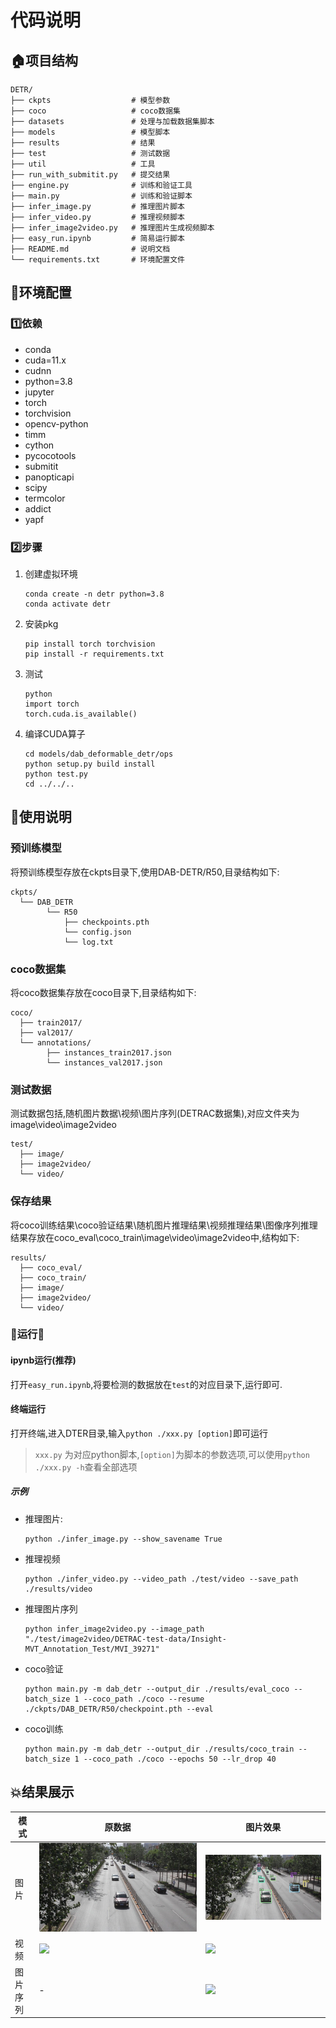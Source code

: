 # 代码说明

## :house:项目结构

```text
DETR/
├── ckpts                  # 模型参数
├── coco                   # coco数据集
├── datasets               # 处理与加载数据集脚本
├── models                 # 模型脚本
├── results                # 结果
├── test                   # 测试数据
├── util                   # 工具
├── run_with_submitit.py   # 提交结果
├── engine.py              # 训练和验证工具
├── main.py                # 训练和验证脚本
├── infer_image.py         # 推理图片脚本
├── infer_video.py         # 推理视频脚本
├── infer_image2video.py   # 推理图片生成视频脚本
├── easy_run.ipynb         # 简易运行脚本
├── README.md              # 说明文档
└── requirements.txt       # 环境配置文件
```

## :wrench:环境配置

### :one:依赖

+ conda
+ cuda=11.x
+ cudnn
+ python=3.8
+ jupyter
+ torch
+ torchvision
+ opencv-python
+ timm
+ cython
+ pycocotools
+ submitit
+ panopticapi
+ scipy
+ termcolor
+ addict
+ yapf

### :two:步骤

1. 创建虚拟环境

    ```shell
    conda create -n detr python=3.8
    conda activate detr
    ```

2. 安装pkg

    ```shell
    pip install torch torchvision
    pip install -r requirements.txt
    ```

3. 测试

    ```shell
    python
    import torch
    torch.cuda.is_available()
    ```

4. 编译CUDA算子

    ```shell
    cd models/dab_deformable_detr/ops
    python setup.py build install
    python test.py
    cd ../../..
    ```

## :thinking:使用说明

### 预训练模型

将预训练模型存放在ckpts目录下,使用DAB-DETR/R50,目录结构如下:

```shell
ckpts/
  └── DAB_DETR
        └── R50
            ├── checkpoints.pth
            └── config.json
            └── log.txt
```

### coco数据集

将coco数据集存放在coco目录下,目录结构如下:

```shell
coco/
  ├── train2017/
  ├── val2017/
  └── annotations/
        ├── instances_train2017.json
        └── instances_val2017.json
```

### 测试数据

测试数据包括,随机图片数据\视频\图片序列(DETRAC数据集),对应文件夹为image\video\image2video

```shell
test/
  ├── image/
  ├── image2video/
  └── video/
```

### 保存结果

将coco训练结果\coco验证结果\随机图片推理结果\视频推理结果\图像序列推理结果存放在coco_eval\coco_train\image\video\image2video中,结构如下:

```shell
results/
  ├── coco_eval/
  ├── coco_train/
  ├── image/
  ├── image2video/
  └── video/
```

### :rocket:运行:rocket:

#### ipynb运行(推荐)

打开`easy_run.ipynb`,将要检测的数据放在`test`的对应目录下,运行即可.

#### 终端运行

打开终端,进入DTER目录,输入`python ./xxx.py [option]`即可运行

> `xxx.py` 为对应python脚本,`[option]`为脚本的参数选项,可以使用`python ./xxx.py -h`查看全部选项

##### 示例

+ 推理图片:

    ```shell
    python ./infer_image.py --show_savename True
    ```

+ 推理视频

    ```shell
    python ./infer_video.py --video_path ./test/video --save_path ./results/video
    ```

+ 推理图片序列

    ```shell
    python infer_image2video.py --image_path "./test/image2video/DETRAC-test-data/Insight-MVT_Annotation_Test/MVI_39271"
    ```

+ coco验证

    ```shell
    python main.py -m dab_detr --output_dir ./results/eval_coco --batch_size 1 --coco_path ./coco --resume ./ckpts/DAB_DETR/R50/checkpoint.pth --eval
    ```

+ coco训练

    ```shell
    python main.py -m dab_detr --output_dir ./results/coco_train --batch_size 1 --coco_path ./coco --epochs 50 --lr_drop 40
    ```

## :collision:结果展示

|模式|原数据|图片效果|
|---|---|---|
|图片|![](./figure/test2.jpg)|![](./figure/test2-2023-05-14.png)|
|视频|![](./figure/test_video.gif)|![](./figure/test_video_infer.gif)|
|图片序列|-|![](./figure/test_image2video_infer.gif)|